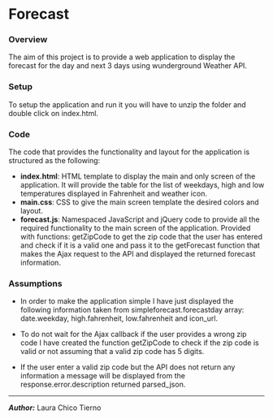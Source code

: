 # Forecast


### Overview

The aim of this project is to provide a web application to display the forecast for the day and next 3 days using wunderground Weather API. 

### Setup

To setup the application and run it you will have to unzip the folder and double click on index.html.

### Code

The code that provides the functionality and layout for the application is structured as the following:

* **index.html**: HTML template to display the main and only screen of the application. It will provide the table for the list of weekdays, high and low temperatures displayed in Fahrenheit and weather icon.
* **main.css**: CSS to give the main screen template the desired colors and layout.* **forecast.js**: Namespaced JavaScript and jQuery code to provide all the required functionality to the main screen of the application. Provided with functions: getZipCode to get the zip code that the user has entered and check if it is a valid one and pass it to the getForecast function that makes the Ajax request to the API and displayed the returned forecast information.
### Assumptions
* In order to make the application simple I have just displayed the following information taken from simpleforecast.forecastday array: date.weekday, high.fahrenheit, low.fahrenheit and icon_url.
* To do not wait for the Ajax callback if the user provides a wrong zip code I have created the function getZipCode to check if the zip code is valid or not assuming that a valid zip code has 5 digits.
* If the user enter a valid zip code but the API does not return any information a message will be displayed from the response.error.description returned parsed_json.
****
***Author:*** Laura Chico Tierno

